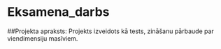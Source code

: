 # Eksamena_darbs

##Projekta apraksts:
	Projekts izveidots kā tests, zināšanu pārbaude par 
	viendimensiju masīviem. 
	